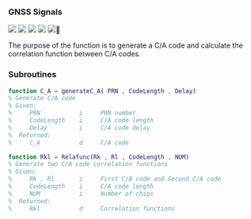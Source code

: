 ### GNSS Signals

![](https://img.shields.io/badge/build-passing-brightgreen.svg)
![](https://img.shields.io/badge/platform-windows-orange.svg)
![](https://img.shields.io/badge/compiler-matlab-yellow.svg)
![](https://img.shields.io/badge/author-Jason%20Ding-blue.svg) ![](https://img.shields.io/badge/license-MIT-ff69b4.svg):signal_strength:

The purpose of the function is to generate a C/A code and calculate the correlation function between C/A codes.

### Subroutines

```matlab
function C_A = generateC_A( PRN , CodeLength , Delay)
% Generate C/A code
% Given:
%     PRN           i     PRN number
%     CodeLength    i     C/A code length
%     Delay         i     C/A code delay
%  Returned:
%     C_A           d     C/A code
```

```matlab
function Rkl = Relafunc(Rk , Rl , CodeLength , NUM)
% Generate two C/A code correlation functions
% Given:
%     Rk , Rl       i     First C/A code and Second C/A code
%     CodeLength    i     C/A code length
%     NUM           i     Number of chips  
%  Returned:
%     Rkl           d     Correlation functions
```

